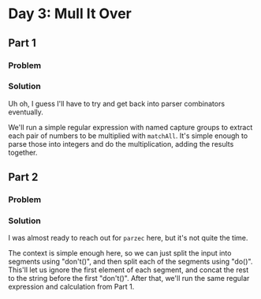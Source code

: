 # Day 3: Mull It Over

## Part 1

### Problem

### Solution

Uh oh, I guess I'll have to try and get back into parser combinators eventually.

We'll run a simple regular expression with named capture groups to extract each
pair of numbers to be multiplied with `matchAll`. It's simple enough to parse
those into integers and do the multiplication, adding the results together.

## Part 2

### Problem

### Solution

I was almost ready to reach out for `parzec` here, but it's not quite the time.

The context is simple enough here, so we can just split the input into segments
using "don't()", and then split each of the segments using "do()". This'll let
us ignore the first element of each segment, and concat the rest to the string
before the first "don't()". After that, we'll run the same regular expression
and calculation from Part 1.
